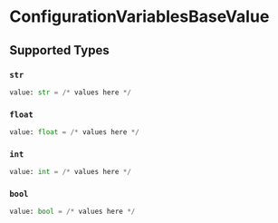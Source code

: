 # ConfigurationVariablesBaseValue


## Supported Types

### `str`

```python
value: str = /* values here */
```

### `float`

```python
value: float = /* values here */
```

### `int`

```python
value: int = /* values here */
```

### `bool`

```python
value: bool = /* values here */
```

